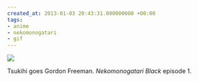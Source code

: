 ```yaml
---
created_at: 2013-01-03 20:43:31.000000000 +00:00
tags:
- anime
- nekomonogatari
- gif
---
```


![](/blog/media/tumblr_mg2hkkzBD61qim2zwo1_500.gif)

Tsukihi goes Gordon Freeman. *Nekomonogatari Black* episode 1.

